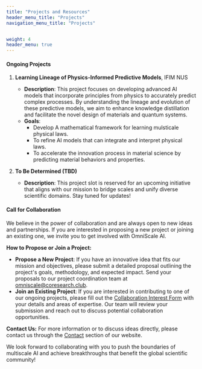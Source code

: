 ```yaml
---
title: "Projects and Resources"
header_menu_title: "Projects"
navigation_menu_title: "Projects"


weight: 4
header_menu: true
---
```


#### Ongoing Projects

1. **Learning Lineage of Physics-Informed Predictive Models**, IFIM NUS
   - **Description**: This project focuses on developing advanced AI models that incorporate principles from physics to accurately predict complex processes. By understanding the lineage and evolution of these predictive models, we aim to enhance knowledge distillation and facilitate the novel design of materials and quantum systems.
   - **Goals**:
     - Develop A mathematical framework for learning mulsticale physical laws.
     - To refine AI models that can integrate and interpret physical laws.
     - To accelerate the innovation process in material science by predicting material behaviors and properties.

2. **To Be Determined (TBD)**
   - **Description**: This project slot is reserved for an upcoming initiative that aligns with our mission to bridge scales and unify diverse scientific domains. Stay tuned for updates!

#### Call for Collaboration

We believe in the power of collaboration and are always open to new ideas and partnerships. If you are interested in proposing a new project or joining an existing one, we invite you to get involved with OmniScale AI.

**How to Propose or Join a Project:**
- **Propose a New Project**: If you have an innovative idea that fits our mission and objectives, please submit a detailed proposal outlining the project's goals, methodology, and expected impact. Send your proposals to our project coordination team at [omniscale@coresearch.club](mailto:omniscale@coresearch.club).
- **Join an Existing Project**: If you are interested in contributing to one of our ongoing projects, please fill out the [Collaboration Interest Form](https://forms.gle/NqKYXF3FaQzjDQhS7) with your details and areas of expertise. Our team will review your submission and reach out to discuss potential collaboration opportunities.

**Contact Us:**
For more information or to discuss ideas directly, please contact us through the [Contact](#contact) section of our website.

We look forward to collaborating with you to push the boundaries of multiscale AI and achieve breakthroughs that benefit the global scientific community!
